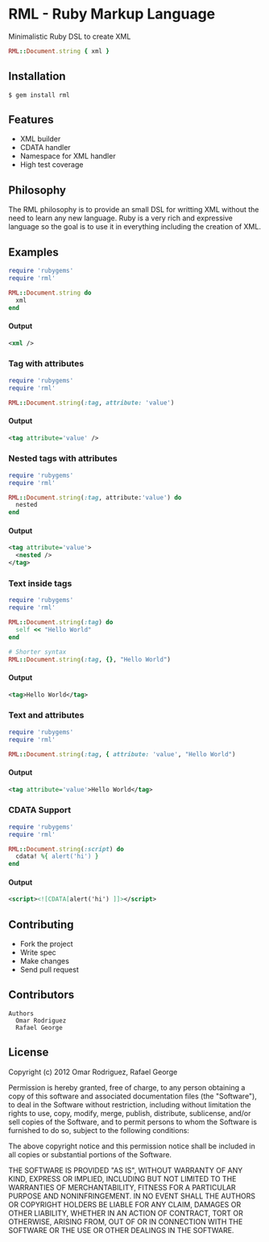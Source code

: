 RML - Ruby Markup Language
===

Minimalistic Ruby DSL to create XML

```ruby
RML::Document.string { xml }
```

## Installation

    $ gem install rml

## Features

  * XML builder 
  * CDATA handler
  * Namespace for XML handler
  * High test coverage

## Philosophy 

  The RML philosophy is to provide an small DSL for writting XML without
  the need to learn any new language. Ruby is a very rich and expressive
  language so the goal is to use it in everything including the creation
  of XML.

## Examples

```ruby
require 'rubygems'
require 'rml'

RML::Document.string do
  xml
end
```
#### Output
```xml
<xml />
```

### Tag with attributes
```ruby
require 'rubygems'
require 'rml'

RML::Document.string(:tag, attribute: 'value') 
```

#### Output
```xml
<tag attribute='value' />
```

### Nested tags with attributes
```ruby
require 'rubygems'
require 'rml'

RML::Document.string(:tag, attribute:'value') do 
  nested
end
```

#### Output
```xml
<tag attribute='value'>
  <nested />
</tag>
```

### Text inside tags
```ruby
require 'rubygems'
require 'rml'

RML::Document.string(:tag) do 
  self << "Hello World"
end

# Shorter syntax
RML::Document.string(:tag, {}, "Hello World")
```

#### Output
```xml
<tag>Hello World</tag>
```

### Text and attributes
```ruby
require 'rubygems'
require 'rml'

RML::Document.string(:tag, { attribute: 'value', "Hello World")
```

#### Output
```xml
<tag attribute='value'>Hello World</tag>
```

### CDATA Support
```ruby
require 'rubygems'
require 'rml'

RML::Document.string(:script) do
  cdata! %{ alert('hi') }
end
```

#### Output
```xml
<script><![CDATA[alert('hi') ]]></script>
```

## Contributing

* Fork the project
* Write spec 
* Make changes 
* Send pull request

## Contributors
``` 
Authors
  Omar Rodriguez
  Rafael George
```

## License
Copyright (c) 2012 Omar Rodriguez, Rafael George

Permission is hereby granted, free of charge, to any person obtaining
a copy of this software and associated documentation files (the
"Software"), to deal in the Software without restriction, including
without limitation the rights to use, copy, modify, merge, publish,
distribute, sublicense, and/or sell copies of the Software, and to
permit persons to whom the Software is furnished to do so, subject to
the following conditions:

The above copyright notice and this permission notice shall be
included in all copies or substantial portions of the Software.

THE SOFTWARE IS PROVIDED "AS IS", WITHOUT WARRANTY OF ANY KIND,
EXPRESS OR IMPLIED, INCLUDING BUT NOT LIMITED TO THE WARRANTIES OF
MERCHANTABILITY, FITNESS FOR A PARTICULAR PURPOSE AND
NONINFRINGEMENT. IN NO EVENT SHALL THE AUTHORS OR COPYRIGHT HOLDERS BE
LIABLE FOR ANY CLAIM, DAMAGES OR OTHER LIABILITY, WHETHER IN AN ACTION
OF CONTRACT, TORT OR OTHERWISE, ARISING FROM, OUT OF OR IN CONNECTION
WITH THE SOFTWARE OR THE USE OR OTHER DEALINGS IN THE SOFTWARE.
